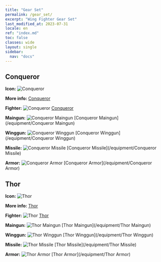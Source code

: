 ```yaml
---
title: "Gear Set"
permalink: /gear_set/
excerpt: "Wing Fighter Gear Set"
last_modified_at: 2023-07-31
locale: en
ref: "index.md"
toc: false
classes: wide
layout: single
sidebar:
  nav: "docs"
---
```



## Conqueror

 **Icon:** ![Conqueror](/images/suit_icon_1_p.png) 

 **More info:** [Conqueror](/gear_set/Conqueror) 

 **Fighter:** ![Conqueror](/images/ship/fj_img101_p.png) [Conqueror](/fighter/Conqueror) 

 **Maingun:** ![Conqueror Maingun](/images/equipment/zhupao6_p.png) [Conqueror Maingun](/equipment/Conqueror Maingun) 

 **Winggun:** ![Conqueror Winggun](/images/equipment/fupao6_p.png) [Conqueror Winggun](/equipment/Conqueror Winggun) 

 **Missile:** ![Conqueror Missile](/images/equipment/daodan5_p.png) [Conqueror Missile](/equipment/Conqueror Missile) 

 **Armor:** ![Conqueror Armor](/images/equipment/zhuangjia6_p.png) [Conqueror Armor](/equipment/Conqueror Armor) 




## Thor

 **Icon:** ![Thor](/images/suit_icon_2_p.png) 

 **More info:** [Thor](/gear_set/Thor) 

 **Fighter:** ![Thor](/images/ship/fj_img102_p.png) [Thor](/fighter/Thor) 

 **Maingun:** ![Thor Maingun](/images/equipment/zhupao7_p.png) [Thor Maingun](/equipment/Thor Maingun) 

 **Winggun:** ![Thor Winggun](/images/equipment/fupao7_p.png) [Thor Winggun](/equipment/Thor Winggun) 

 **Missile:** ![Thor Missile](/images/equipment/daodan6_p.png) [Thor Missile](/equipment/Thor Missile) 

 **Armor:** ![Thor Armor](/images/equipment/zhuangjia7_p.png) [Thor Armor](/equipment/Thor Armor) 



